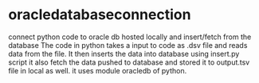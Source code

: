 # oracledatabaseconnection
connect python code to oracle db hosted locally and insert/fetch from the database
The code in python takes a input to code as .dsv file and reads data from the file.
It then inserts the data into database using insert.py script
it also fetch the data pushed to database and stored it to output.tsv file in local as well.
it uses module oracledb of python.

